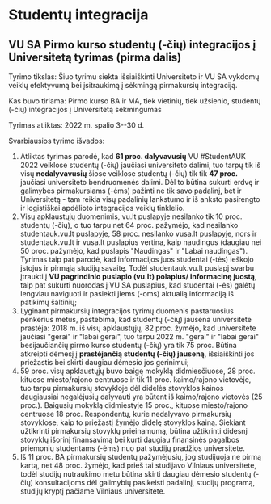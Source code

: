 # Studentų integracija

## VU SA Pirmo kurso studentų (-čių) integracijos į Universitetą tyrimas (pirma dalis)

Tyrimo tikslas: Šiuo tyrimu siekta išsiaiškinti Universiteto ir VU SA
vykdomų veiklų efektyvumą bei įsitraukimą į sėkmingą pirmakursių
integraciją.

Kas buvo tiriama: Pirmo kurso BA ir MA, tiek vietinių, tiek užsienio,
studentų (-čių) integracijos į Universitetą sėkmingumas

Tyrimas atliktas: 2022 m. spalio 3--30 d.

Svarbiausios tyrimo išvados:

1. Atliktas tyrimas parodė, kad **61 proc. dalyvavusių** VU #StudentAUK
2022 veiklose studentų (-čių) jaučiasi universiteto dalimi, tuo tarpų
tik iš visų **nedalyvavusių** šiose veiklose studentų (-čių) tik tik
**47 proc.** jaučiasi universiteto bendruomenės dalimi. Dėl to būtina
sukurti erdvę ir galimybes pirmakursiams (-ėms) pažinti ne tik savo
padalinį, bet ir Universitetą - tam reikia visų padalinių lankstumo ir
iš anksto pasirengto ir logistiškai apdėlioto integracijos veiklų
tinklelio.
2. Visų apklaustųjų duomenimis, vu.lt puslapyje nesilanko tik 10 proc.
studentų (-čių), o tuo tarpu net 64 proc. pažymėjo, kad nesilanko
studentauk.vu.lt puslapyje, 58 proc. nesilanko vusa.lt puslapyje, nors
ir studentauk.vu.lt ir vusa.lt puslapius vertina, kaip naudingus
(daugiau nei 50 proc. pažymėjo, kad puslapis "Naudingas" ir "Labai
naudingas"). Tyrimas taip pat parodė, kad informacijos juos studentai
(-tės) ieškojo įstojus ir pirmąją studijų savaitę. Todėl
studentauk.vu.lt puslapį svarbu įtraukti į **VU pagrindinio puslapio
(vu.lt) polapius/ informacinę juostą**, taip pat sukurti nuorodas į VU
SA puslapius, kad studentai (-ės) galėtų lengviau naviguoti ir pasiekti
jiems (-oms) aktualią informaciją iš patikimų šaltinių;
3. Lyginant pirmakursių integracijos tyrimų duomenis pastaruosius
penkerius metus, pastebima, kad studentų (-čių) jausena universitete
prastėja: 2018 m. iš visų apklaustųjų, 82 proc. žymėjo, kad universitete
jaučiasi "gerai" ir "labai gerai", tuo tarpu 2022 m. "gerai" ir "labai
gerai" besijaučiančių pirmo kurso studentų (-čių) yra tik 75 proc.
Būtina atkreipti dėmesį į **prastėjančią studentų (-čių) jauseną**,
išsiaiškinti jos priežastis bei skirti daugiau dėmesio jos gerinimui;
4. 59 proc. visų apklaustųjų buvo baigę mokyklą didmiesčiuose, 28 proc.
kituose miesto/rajono centruose ir tik 11 proc. kaimo/rajono vietovėje,
tuo tarpu pirmakursių stovykloje dėl didelės stovyklos kainos
daugiausiai negalėjusių dalyvauti yra būtent iš kaimo/rajono vietovės
(25 proc.). Baigusių mokyklą didmiestyje 15 proc., kituose miesto/rajono
centruose 18 proc. Respondentų, kurie nedalyvavo pirmakursių stovyklose,
kaip to priežastį žymėjo didelę stovyklos kainą. Siekiant užtikrinti
pirmakursių stovyklų prieinamumą, būtina užtikrinti didesnį stovyklų
išorinį finansavimą bei kurti daugiau finansinės pagalbos priemonių
studentams (-ėms) nuo pat studijų pradžios universitete.
5. Iš 11 proc. BA pirmakursių studentų pažymėjusių, jog studijuoja ne
pirmą kartą, net 48 proc. žymėjo, kad prieš tai studijavo Vilniaus
universitete, todėl studijų nutraukimo metu būtina skirti daugiau
dėmesio studentų (-čių) konsultacijoms dėl galimybių pasikeisti
padalinį, studijų programą, studijų kryptį pačiame Vilniaus
universitete.
